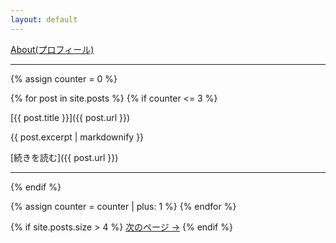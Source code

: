 ```yaml
---
layout: default
---
```


[About(プロフィール)](profile.md)

---

{% assign counter = 0 %}

{% for post in site.posts %}
  {% if counter <= 3 %}
  <!-- 最新〜4番目まで（抜粋＋続きを読む） -->
  [{{ post.title }}]({{ post.url }})

  {{ post.excerpt | markdownify }}

  [続きを読む]({{ post.url }})

  ---
  {% endif %}

  {% assign counter = counter | plus: 1 %}
{% endfor %}

{% if site.posts.size > 4 %}
[次のページ →](/page2.md)
{% endif %}
